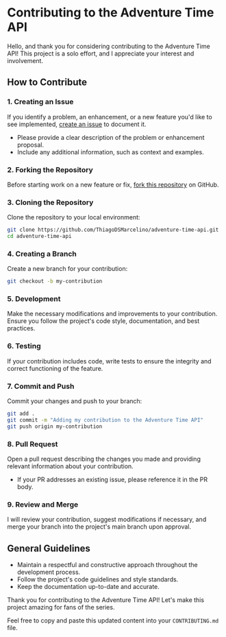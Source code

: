 # Contributing to the Adventure Time API

Hello, and thank you for considering contributing to the Adventure Time API! This project is a solo effort, and I appreciate your interest and involvement.

## How to Contribute

### 1. Creating an Issue

If you identify a problem, an enhancement, or a new feature you'd like to see implemented, [create an issue](https://github.com/ThiagoDSMarcelino/adventure-time-api/issues) to document it.

- Please provide a clear description of the problem or enhancement proposal.
- Include any additional information, such as context and examples.

### 2. Forking the Repository

Before starting work on a new feature or fix, [fork this repository](https://github.com/ThiagoDSMarcelino/adventure-time-api) on GitHub.

### 3. Cloning the Repository

Clone the repository to your local environment:

```bash
git clone https://github.com/ThiagoDSMarcelino/adventure-time-api.git
cd adventure-time-api
```

### 4. Creating a Branch

Create a new branch for your contribution:

```bash
git checkout -b my-contribution
```

### 5. Development

Make the necessary modifications and improvements to your contribution. Ensure you follow the project's code style, documentation, and best practices.

### 6. Testing

If your contribution includes code, write tests to ensure the integrity and correct functioning of the feature.

### 7. Commit and Push

Commit your changes and push to your branch:

```bash
git add .
git commit -m "Adding my contribution to the Adventure Time API"
git push origin my-contribution
```

### 8. Pull Request

Open a pull request describing the changes you made and providing relevant information about your contribution.

- If your PR addresses an existing issue, please reference it in the PR body.

### 9. Review and Merge

I will review your contribution, suggest modifications if necessary, and merge your branch into the project's main branch upon approval.

## General Guidelines

- Maintain a respectful and constructive approach throughout the development process.
- Follow the project's code guidelines and style standards.
- Keep the documentation up-to-date and accurate.

Thank you for contributing to the Adventure Time API! Let's make this project amazing for fans of the series.

Feel free to copy and paste this updated content into your `CONTRIBUTING.md` file.
